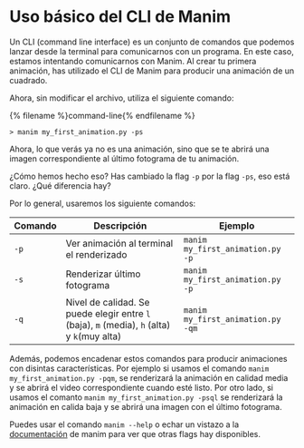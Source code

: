# Uso básico del CLI de Manim

Un CLI (command line interface) es un conjunto de comandos que podemos lanzar desde la terminal para comunicarnos con un programa. En este caso, estamos intentando comunicarnos con Manim. Al crear tu primera animación, has utilizado el CLI de Manim para producir una animación de un cuadrado.

Ahora, sin modificar el archivo, utiliza el siguiente comando:

{% filename %}command-line{% endfilename %}

```command-line
> manim my_first_animation.py -ps
```

Ahora, lo que verás ya no es una animación, sino que se te abrirá  una imagen correspondiente al último fotograma de tu animación.

¿Cómo hemos hecho eso? Has cambiado la flag `-p` por la flag `-ps`, eso está claro. ¿Qué diferencia hay?

Por lo general, usaremos los siguiente comandos:

| Comando | Descripción            | Ejemplo                            |
| ------- | ----------------------- | ---------------------------------- |
| `-p`  | Ver animación al terminal el renderizado | `manim my_first_animation.py -p` |
| `-s` | Renderizar último fotograma | `manim my_first_animation.py -p`
| `-q`  | Nivel de calidad. Se puede elegir entre `l` (baja), `m` (media), `h` (alta) y `k`(muy alta)  |           `manim my_first_animation.py -qm`                         |

Además, podemos encadenar estos comandos para producir animaciones con disintas características. Por ejemplo si usamos el comando `manim my_first_animation.py -pqm`, se renderizará la animación en calidad media y se abrirá el video correspondiente cuando esté listo. Por otro lado, si usamos el comanto `manim my_first_animation.py -psql` se renderizará la animación en calida baja y se abrirá una imagen con el último fotograma. 

Puedes usar el comando `manim --help` o echar un vistazo a la [documentación](https://docs.manim.community/en/stable/guides/configuration.html?highlight=CLI#a-list-of-all-cli-flags) de manim para ver que otras flags hay disponibles. 